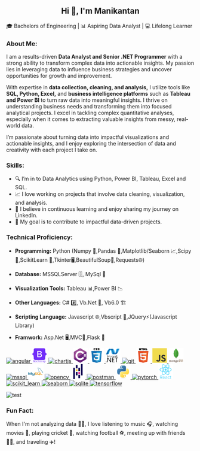 <h2 align="center">Hi 👋, I'm Manikantan</h2>
🎓 Bachelors of Engineering | 📊 Aspiring Data Analyst | 💻 Lifelong Learner

### About Me:  
I am a results-driven **Data Analyst and Senior .NET Programmer** with a strong ability to transform complex data into actionable insights. My passion lies in leveraging data to influence business strategies and uncover opportunities for growth and improvement.

With expertise in **data collection, cleaning, and analysis,** I utilize tools like **SQL, Python, Excel,** and **business intelligence platforms** such as **Tableau and Power BI** to turn raw data into meaningful insights. I thrive on understanding business needs and transforming them into focused analytical projects. I excel in tackling complex quantitative analyses, especially when it comes to extracting valuable insights from messy, real-world data.

I’m passionate about turning data into impactful visualizations and actionable insights, and I enjoy exploring the intersection of data and creativity with each project I take on.
<br/> 

### Skills:
- 🔍 I’m in to Data Analytics using Python, Power BI, Tableau, Excel and SQL.
- 📈 I love working on projects that involve data cleaning, visualization, and analysis.
- 🌟 I believe in continuous learning and enjoy sharing my journey on LinkedIn.
- 🎯 My goal is to contribute to impactful data-driven projects.

<h3 align="left">Technical Proficiency:</h3>

- **Programming:** Python (Numpy 🔢,Pandas 🐼,Matplotlib/Seaborn 📈,Scipy🧪,ScikitLearn 🤖,Tkinter🖥️,BeautifulSoup🍲,Requests🌐)
  
- **Database:**            MSSQLServer 🗄️, MySql 🐬
- **Visualization Tools:** Tableau 📊,Power BI 📉
- **Other Languages:**     C# #️⃣, Vb.Net 🔵, Vb6.0 🏗️
- **Scripting Language:**  Javascript 🌐,Vbscript 📜,JQuery⚡(Javascript Library)
- **Framwork:**            Asp.Net 🖥️,MVC🧩,Flask 🍶
  

<p align="left"> <a href="https://angular.io" target="_blank" rel="noreferrer"> <img src="https://angular.io/assets/images/logos/angular/angular.svg" alt="angular" width="40" height="40"/> </a> <a href="https://getbootstrap.com" target="_blank" rel="noreferrer"> <img src="https://raw.githubusercontent.com/devicons/devicon/master/icons/bootstrap/bootstrap-plain-wordmark.svg" alt="bootstrap" width="40" height="40"/> </a> <a href="https://www.chartjs.org" target="_blank" rel="noreferrer"> <img src="https://www.chartjs.org/media/logo-title.svg" alt="chartjs" width="40" height="40"/> </a> <a href="https://www.w3schools.com/cs/" target="_blank" rel="noreferrer"> <img src="https://raw.githubusercontent.com/devicons/devicon/master/icons/csharp/csharp-original.svg" alt="csharp" width="40" height="40"/> </a> <a href="https://www.w3schools.com/css/" target="_blank" rel="noreferrer"> <img src="https://raw.githubusercontent.com/devicons/devicon/master/icons/css3/css3-original-wordmark.svg" alt="css3" width="40" height="40"/> </a> <a href="https://dotnet.microsoft.com/" target="_blank" rel="noreferrer"> <img src="https://raw.githubusercontent.com/devicons/devicon/master/icons/dot-net/dot-net-original-wordmark.svg" alt="dotnet" width="40" height="40"/> </a> <a href="https://git-scm.com/" target="_blank" rel="noreferrer"> <img src="https://www.vectorlogo.zone/logos/git-scm/git-scm-icon.svg" alt="git" width="40" height="40"/> </a> <a href="https://www.w3.org/html/" target="_blank" rel="noreferrer"> <img src="https://raw.githubusercontent.com/devicons/devicon/master/icons/html5/html5-original-wordmark.svg" alt="html5" width="40" height="40"/> </a> <a href="https://developer.mozilla.org/en-US/docs/Web/JavaScript" target="_blank" rel="noreferrer"> <img src="https://raw.githubusercontent.com/devicons/devicon/master/icons/javascript/javascript-original.svg" alt="javascript" width="40" height="40"/> </a> <a href="https://www.mongodb.com/" target="_blank" rel="noreferrer"> <img src="https://raw.githubusercontent.com/devicons/devicon/master/icons/mongodb/mongodb-original-wordmark.svg" alt="mongodb" width="40" height="40"/> </a> <a href="https://www.microsoft.com/en-us/sql-server" target="_blank" rel="noreferrer"> <img src="https://www.svgrepo.com/show/303229/microsoft-sql-server-logo.svg" alt="mssql" width="40" height="40"/> </a> <a href="https://www.mysql.com/" target="_blank" rel="noreferrer"> <img src="https://raw.githubusercontent.com/devicons/devicon/master/icons/mysql/mysql-original-wordmark.svg" alt="mysql" width="40" height="40"/> </a> <a href="https://opencv.org/" target="_blank" rel="noreferrer"> <img src="https://www.vectorlogo.zone/logos/opencv/opencv-icon.svg" alt="opencv" width="40" height="40"/> </a> <a href="https://pandas.pydata.org/" target="_blank" rel="noreferrer"> <img src="https://raw.githubusercontent.com/devicons/devicon/2ae2a900d2f041da66e950e4d48052658d850630/icons/pandas/pandas-original.svg" alt="pandas" width="40" height="40"/> </a> <a href="https://postman.com" target="_blank" rel="noreferrer"> <img src="https://www.vectorlogo.zone/logos/getpostman/getpostman-icon.svg" alt="postman" width="40" height="40"/> </a> <a href="https://www.python.org" target="_blank" rel="noreferrer"> <img src="https://raw.githubusercontent.com/devicons/devicon/master/icons/python/python-original.svg" alt="python" width="40" height="40"/> </a> <a href="https://pytorch.org/" target="_blank" rel="noreferrer"> <img src="https://www.vectorlogo.zone/logos/pytorch/pytorch-icon.svg" alt="pytorch" width="40" height="40"/> </a> <a href="https://reactjs.org/" target="_blank" rel="noreferrer"> <img src="https://raw.githubusercontent.com/devicons/devicon/master/icons/react/react-original-wordmark.svg" alt="react" width="40" height="40"/> </a> <a href="https://scikit-learn.org/" target="_blank" rel="noreferrer"> <img src="https://upload.wikimedia.org/wikipedia/commons/0/05/Scikit_learn_logo_small.svg" alt="scikit_learn" width="40" height="40"/> </a> <a href="https://seaborn.pydata.org/" target="_blank" rel="noreferrer"> <img src="https://seaborn.pydata.org/_images/logo-mark-lightbg.svg" alt="seaborn" width="40" height="40"/> </a> <a href="https://www.sqlite.org/" target="_blank" rel="noreferrer"> <img src="https://www.vectorlogo.zone/logos/sqlite/sqlite-icon.svg" alt="sqlite" width="40" height="40"/> </a> <a href="https://www.tensorflow.org" target="_blank" rel="noreferrer"> <img src="https://www.vectorlogo.zone/logos/tensorflow/tensorflow-icon.svg" alt="tensorflow" width="40" height="40"/> </a> </p>


<p align="left"> <img src="https://komarev.com/ghpvc/?username=Manikantan16&label=Profile%20Views&color=0e75b6&style=flat" alt="test" /> </p>

### Fun Fact:
When I'm not analyzing data 🧑‍💻, I love listening to music 🎧, watching movies 🍿, playing cricket 🏏, watching football ⚽, meeting up with friends 👯‍♂️, and traveling ✈️!
